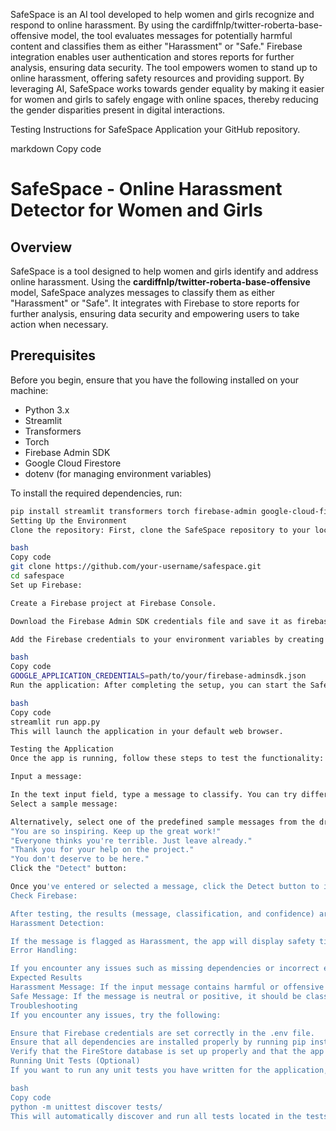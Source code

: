 SafeSpace is an AI tool developed to help women and girls recognize and respond to online harassment. By using the cardiffnlp/twitter-roberta-base-offensive model, the tool evaluates messages for potentially harmful content and classifies them as either "Harassment" or "Safe." Firebase integration enables user authentication and stores reports for further analysis, ensuring data security. The tool empowers women to stand up to online harassment, offering safety resources and providing support. By leveraging AI, SafeSpace works towards gender equality by making it easier for women and girls to safely engage with online spaces, thereby reducing the gender disparities present in digital interactions.

Testing Instructions for SafeSpace Application
your GitHub repository.

markdown
Copy code
# SafeSpace - Online Harassment Detector for Women and Girls

## Overview
SafeSpace is a tool designed to help women and girls identify and address online harassment. Using the **cardiffnlp/twitter-roberta-base-offensive** model, SafeSpace analyzes messages to classify them as either "Harassment" or "Safe". It integrates with Firebase to store reports for further analysis, ensuring data security and empowering users to take action when necessary.

## Prerequisites

Before you begin, ensure that you have the following installed on your machine:

- Python 3.x
- Streamlit
- Transformers
- Torch
- Firebase Admin SDK
- Google Cloud Firestore
- dotenv (for managing environment variables)

To install the required dependencies, run:

```bash
pip install streamlit transformers torch firebase-admin google-cloud-firestore python-dotenv
Setting Up the Environment
Clone the repository: First, clone the SafeSpace repository to your local machine:

bash
Copy code
git clone https://github.com/your-username/safespace.git
cd safespace
Set up Firebase:

Create a Firebase project at Firebase Console.

Download the Firebase Admin SDK credentials file and save it as firebase-adminsdk.json in your project folder.

Add the Firebase credentials to your environment variables by creating a .env file in the root of your project and adding the following:

bash
Copy code
GOOGLE_APPLICATION_CREDENTIALS=path/to/your/firebase-adminsdk.json
Run the application: After completing the setup, you can start the SafeSpace application locally by running:

bash
Copy code
streamlit run app.py
This will launch the application in your default web browser.

Testing the Application
Once the app is running, follow these steps to test the functionality:

Input a message:

In the text input field, type a message to classify. You can try different messages, both positive and potentially offensive.
Select a sample message:

Alternatively, select one of the predefined sample messages from the dropdown menu provided in the app. Some example messages include:
"You are so inspiring. Keep up the great work!"
"Everyone thinks you're terrible. Just leave already."
"Thank you for your help on the project."
"You don't deserve to be here."
Click the "Detect" button:

Once you've entered or selected a message, click the Detect button to initiate the classification process. The app will analyze the message and display whether it is classified as Harassment or Safe, along with a confidence score.
Check Firebase:

After testing, the results (message, classification, and confidence) are saved to Firebase under the reports collection. You can verify this by checking the Firebase console.
Harassment Detection:

If the message is flagged as Harassment, the app will display safety tips, such as blocking or reporting the user, to assist the person in handling online harassment.
Error Handling:

If you encounter any issues such as missing dependencies or incorrect environment variable configurations, refer to the error messages in the terminal or the logs for debugging information.
Expected Results
Harassment Message: If the input message contains harmful or offensive content, it should be classified as "Harassment" with a corresponding confidence score (e.g., 0.75).
Safe Message: If the message is neutral or positive, it should be classified as "Safe" with a high confidence score (e.g., 0.95).
Troubleshooting
If you encounter any issues, try the following:

Ensure that Firebase credentials are set correctly in the .env file.
Ensure that all dependencies are installed properly by running pip install -r requirements.txt (if available).
Verify that the FireStore database is set up properly and that the app has the necessary access rights.
Running Unit Tests (Optional)
If you want to run any unit tests you have written for the application, use the following command:

bash
Copy code
python -m unittest discover tests/
This will automatically discover and run all tests located in the tests/ directory.

